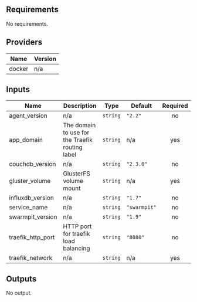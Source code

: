 <!-- BEGINNING OF PRE-COMMIT-TERRAFORM DOCS HOOK -->
## Requirements

No requirements.

## Providers

| Name | Version |
|------|---------|
| docker | n/a |

## Inputs

| Name | Description | Type | Default | Required |
|------|-------------|------|---------|:--------:|
| agent\_version | n/a | `string` | `"2.2"` | no |
| app\_domain | The domain to use for the Traefik routing label | `string` | n/a | yes |
| couchdb\_version | n/a | `string` | `"2.3.0"` | no |
| gluster\_volume | GlusterFS volume mount | `string` | n/a | yes |
| influxdb\_version | n/a | `string` | `"1.7"` | no |
| service\_name | n/a | `string` | `"swarmpit"` | no |
| swarmpit\_version | n/a | `string` | `"1.9"` | no |
| traefik\_http\_port | HTTP port for traefik load balancing | `string` | `"8080"` | no |
| traefik\_network | n/a | `string` | n/a | yes |

## Outputs

No output.

<!-- END OF PRE-COMMIT-TERRAFORM DOCS HOOK -->
